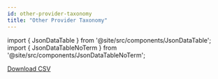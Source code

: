 ```yaml
---
id: other-provider-taxonomy
title: "Other Provider Taxonomy"
---
```


import { JsonDataTable } from '@site/src/components/JsonDataTable';
import { JsonDataTableNoTerm } from '@site/src/components/JsonDataTableNoTerm';

<JsonDataTableNoTerm  jsonPath="nodes.seed\.the_tuva_project\.terminology__other_provider_taxonomy.columns" />

<a href="https://tuva-public-resources.s3.amazonaws.com/versioned_provider_data/latest/other_provider_taxonomy_compressed.csv.gz">Download CSV</a>